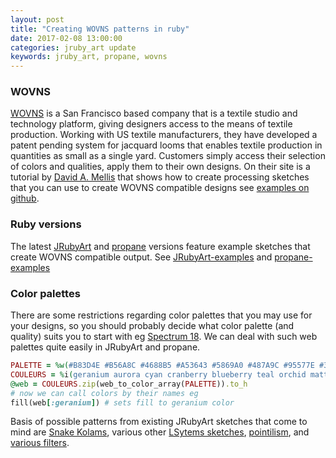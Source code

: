 ```yaml
---
layout: post
title: "Creating WOVNS patterns in ruby"
date: 2017-02-08 13:00:00
categories: jruby_art update
keywords: jruby_art, propane, wovns
---
```

### WOVNS

[WOVNS][wovns] is a San Francisco based company that is a textile studio and technology platform, giving designers access to the means of textile production.  Working with US textile manufacturers, they have developed a patent pending system for jacquard looms that enables textile production in quantities as small as a single yard. Customers simply access their selection of colors and qualities, apply them to their own designs. On their site is a tutorial by [David A. Mellis][mellis] that shows how to create processing sketches that you can use to create WOVNS compatible designs see [examples on github][github].

### Ruby versions

The latest [JRubyArt][jruby_art] and [propane][propane] versions feature example sketches that create WOVNS compatible output. See [JRubyArt-examples][jruby_art_examples] and [propane-examples][examples]

### Color palettes

There are some restrictions regarding color palettes that you may use for your designs, so you should probably decide what color palette (and quality) suits you to start with eg [Spectrum 18][divan]. We can deal with such web palettes quite easily in JRubyArt and propane.


```ruby
PALETTE = %w(#B83D4E #B56A8C #4688B5 #A53643 #5869A0 #487A9C #95577E #302D32 #0C0000 #020100 #070707)
COULEURS = %i(geranium aurora cyan cranberry blueberry teal orchid matte_black dark_crystal textured slick)
@web = COULEURS.zip(web_to_color_array(PALETTE)).to_h
# now we can call colors by their names eg
fill(web[:geranium]) # sets fill to geranium color
```

Basis of possible patterns from existing JRubyArt sketches that come to mind are [Snake Kolams][kolam], various other [LSytems sketches][lsystem], [pointilism][point], and [various filters][filter].

[filter]:https://github.com/ruby-processing/filters4jruby_art
[point]:https://monkstone.github.io/jruby_art/update/2016/06/15/pixellation.html
[kolam]:https://github.com/ruby-processing/JRubyArt-examples/blob/master/processing_app/topics/lsystems/snake_kolam.rb
[lsystem]:https://github.com/ruby-processing/JRubyArt-examples/tree/master/processing_app/topics/lsystems
[divan]:http://www.wovns.com/palettes/divan/spectrum/18/
[propane]:https://github.com/ruby-processing/propane/
[jruby_art]:https://github.com/ruby-processing/JRubyArt/
[examples]:https://github.com/ruby-processing/propane-examples/tree/master/examples/WOVNS/
[jruby_art_examples]:https://github.com/ruby-processing/JRubyArt-examples/tree/master/examples/WOVNS/
[mellis]:http://web.media.mit.edu/~mellis/
[wovns]:http://www.wovns.com/
[github]:https://github.com/damellis/wovns-processing-examples/
